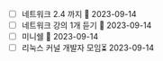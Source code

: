 - [ ] 네트워크 2.4 까지 📅 2023-09-14 
- [ ] 네트워크 강의 1개 듣기 📅 2023-09-14 
- [ ] 미니쉘 📅 2023-09-14 
- [ ] 리눅스 커널 개발자 모임⏳ 2023-09-14 